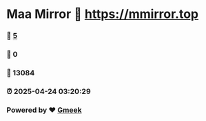 # Maa Mirror :link: https://mmirror.top 
### :page_facing_up: [5](https://mmirror.top/tag.html) 
### :speech_balloon: 0 
### :hibiscus: 13084 
### :alarm_clock: 2025-04-24 03:20:29 
### Powered by :heart: [Gmeek](https://github.com/Meekdai/Gmeek)
